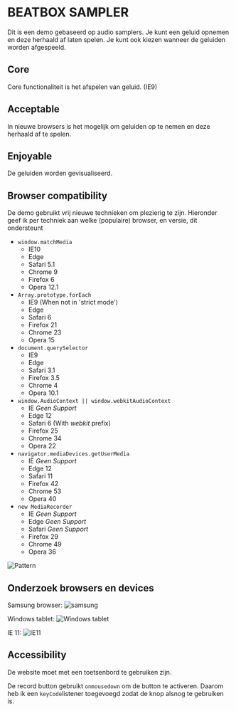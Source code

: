 # BEATBOX SAMPLER
Dit is een demo gebaseerd op audio samplers.
Je kunt een geluid opnemen en deze herhaald af laten spelen.
Je kunt ook kiezen wanneer de geluiden worden afgespeeld.

## Core
Core functionaliteit is het afspelen van geluid. (IE9)

## Acceptable
In nieuwe browsers is het mogelijk om geluiden op te nemen en deze herhaald af te spelen.

## Enjoyable
De geluiden worden gevisualiseerd.

## Browser compatibility
De demo gebruikt vrij nieuwe technieken om plezierig te zijn.
Hieronder geef ik per techniek aan welke (populaire) browser, en versie, dit ondersteunt

- `window.matchMedia`
	- IE10
	- Edge
	- Safari 5.1
	- Chrome 9
	- Firefox 6
	- Opera 12.1
- `Array.prototype.forEach`
	- IE9 (When not in 'strict mode')
	- Edge
	- Safari 6
	- Firefox 21
	- Chrome 23
	- Opera 15
- `document.querySelector`
	- IE9
	- Edge
	- Safari 3.1
	- Firefox 3.5
	- Chrome 4
	- Opera 10.1
- `window.AudioContext || window.webkitAudioContext`
	- IE *Geen Support*
	- Edge 12
	- Safari 6 (With _webkit_ prefix)
	- Firefox 25
	- Chrome 34
	- Opera 22
- `navigator.mediaDevices.getUserMedia`
	- IE *Geen Support*
	- Edge 12
	- Safari 11
	- Firefox 42
	- Chrome 53
	- Opera 40
- `new MediaRecorder`
	- IE *Geen Support*
	- Edge *Geen Support*
	- Safari *Geen Support*
	- Firefox 29
	- Chrome 49
	- Opera 36

![Pattern](https://github.com/meesrutten/browser-technologies/blob/master/opdracht3/readme-images/pattern.jpg "Pattern sheet")

## Onderzoek browsers en devices
Samsung browser:
![samsung](https://github.com/meesrutten/browser-technologies/blob/master/opdracht3/readme-images/samsung.jpg "Samsung browser test")

Windows tablet:
![Windows tablet](https://github.com/meesrutten/browser-technologies/blob/master/opdracht3/readme-images/windows-tablet.jpg "Windows tablet test")

IE 11:
![IE11](https://github.com/meesrutten/browser-technologies/blob/master/opdracht3/readme-images/ie11.jpg "IE11 Test")


## Accessibility
De website moet met een toetsenbord te gebruiken zijn.

De record button gebruikt `onmousedown` om de button te activeren.
Daarom heb ik een `keyCode`listener toegevoegd zodat de knop alsnog te gebruiken is. 
